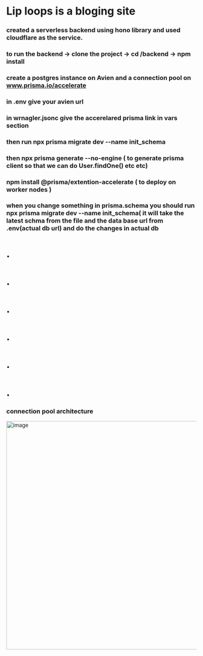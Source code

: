 # Lip loops is a bloging site 

### created a serverless backend using hono library and used cloudflare as the service.

### to run the backend -> clone the project -> cd /backend -> npm install
### create a postgres instance on Avien and a connection pool on www.prisma.io/accelerate 
### in .env give your avien url
### in wrnagler.jsonc give the accerelared prisma link in vars section
### then run npx prisma migrate dev --name init_schema
### then npx prisma generate --no-engine ( to generate prisma client so that we can do User.findOne() etc etc)
### npm install @prisma/extention-accelerate ( to deploy on worker nodes )
### when you change something in prisma.schema you should run npx prisma migrate dev --name init_schema( it will take the latest schma from the file and the data base url from .env(actual db url) and do the changes in actual db

# .
# .
# .
# .
# .
# .
### connection pool architecture
<img width="1287" height="603" alt="image" src="https://github.com/user-attachments/assets/86b3fe1a-c998-4bc5-8fb0-48e5faaab470" />
